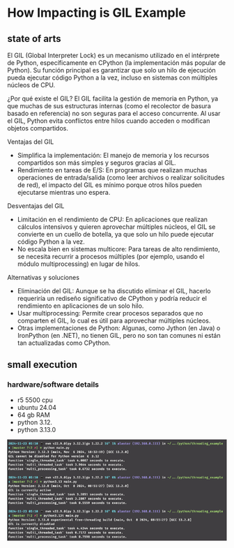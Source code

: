 # How Impacting is GIL Example

## state of arts

El GIL (Global Interpreter Lock) es un mecanismo utilizado en el intérprete de Python, específicamente en CPython (la implementación más popular de Python). Su función principal es garantizar que solo un hilo de ejecución pueda ejecutar código Python a la vez, incluso en sistemas con múltiples núcleos de CPU.

¿Por qué existe el GIL?
El GIL facilita la gestión de memoria en Python, ya que muchas de sus estructuras internas (como el recolector de basura basado en referencia) no son seguras para el acceso concurrente. Al usar el GIL, Python evita conflictos entre hilos cuando acceden o modifican objetos compartidos.

Ventajas del GIL

- Simplifica la implementación: El manejo de memoria y los recursos compartidos son más simples y seguros gracias al GIL.
- Rendimiento en tareas de E/S: En programas que realizan muchas operaciones de entrada/salida (como leer archivos o realizar solicitudes de red), el impacto del GIL es mínimo porque otros hilos pueden ejecutarse mientras uno espera.

Desventajas del GIL

- Limitación en el rendimiento de CPU: En aplicaciones que realizan cálculos intensivos y quieren aprovechar múltiples núcleos, el GIL se convierte en un cuello de botella, ya que solo un hilo puede ejecutar código Python a la vez.
- No escala bien en sistemas multicore: Para tareas de alto rendimiento, se necesita recurrir a procesos múltiples (por ejemplo, usando el módulo multiprocessing) en lugar de hilos.

Alternativas y soluciones

- Eliminación del GIL: Aunque se ha discutido eliminar el GIL, hacerlo requeriría un rediseño significativo de CPython y podría reducir el rendimiento en aplicaciones de un solo hilo.
- Usar multiprocessing: Permite crear procesos separados que no comparten el GIL, lo cual es útil para aprovechar múltiples núcleos.
- Otras implementaciones de Python: Algunas, como Jython (en Java) o IronPython (en .NET), no tienen GIL, pero no son tan comunes ni están tan actualizadas como CPython.

## small execution

### hardware/software details

- r5 5500 cpu
- ubuntu 24.04
- 64 gb RAM
- python 3.12.
- python 3.13.0

![execution results](./gil_python_execution.png)
